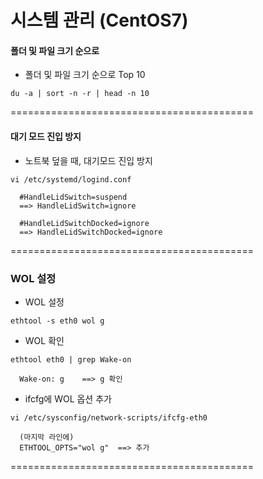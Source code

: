 # 시스템 관리 (CentOS7)

#### 폴더 및 파일 크기 순으로

  * 폴더 및 파일 크기 순으로 Top 10
```
du -a | sort -n -r | head -n 10
```

==========================================

#### 대기 모드 진입 방지

  * 노트북 덮을 때, 대기모드 진입 방지
```
vi /etc/systemd/logind.conf

  #HandleLidSwitch=suspend  
  ==> HandleLidSwitch=ignore

  #HandleLidSwitchDocked=ignore
  ==> HandleLidSwitchDocked=ignore
```

==========================================

### WOL 설정

  * WOL 설정
```
ethtool -s eth0 wol g
```

  * WOL 확인
```
ethtool eth0 | grep Wake-on

  Wake-on: g    ==> g 확인
```

  * ifcfg에 WOL 옵션 추가
```
vi /etc/sysconfig/network-scripts/ifcfg-eth0
  
  (마지막 라인에)
  ETHTOOL_OPTS="wol g"  ==> 추가
```

==========================================
